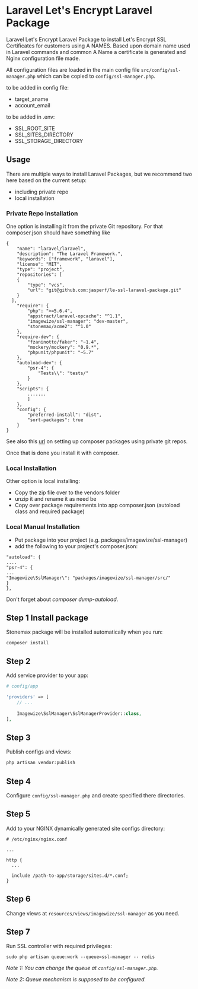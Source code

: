 # Laravel Let's Encrypt Laravel Package

Laravel Let's Encrypt Laravel Package to install Let's Encrypt SSL Certificates for customers using A NAMES. Based upon domain name used in Laravel commands and common A Name a certificate is generated and Nginx configuration file made. 

All configuration files are loaded in the main config file `src/config/ssl-manager.php` which can be copied to `config/ssl-manager.php`.

to be added in config file:

- target_aname 
- account_email

to be added in .env:

- SSL_ROOT_SITE
- SSL_SITES_DIRECTORY
- SSL_STORAGE_DIRECTORY


## Usage

There are multiple ways to install Laravel Packages, but we recommend two here based on the current setup:

* including private repo
* local installation

### Private Repo Installation

One option is installing it from the private Git repository. For that composer.json should have something like

```
{
    "name": "laravel/laravel",
    "description": "The Laravel Framework.",
    "keywords": ["framework", "laravel"],
    "license": "MIT",
    "type": "project",
    "repositories": [
    {
        "type": "vcs",
        "url": "git@github.com:jasperf/le-ssl-laravel-package.git"
    }
  ],
    "require": {
        "php": ">=5.6.4",
        "appstract/laravel-opcache": "^1.1",
        "imagewize/ssl-manager": "dev-master",
        "stonemax/acme2": "^1.0"
    },
    "require-dev": {
        "fzaninotto/faker": "~1.4",
        "mockery/mockery": "0.9.*",
        "phpunit/phpunit": "~5.7"
    },
    "autoload-dev": {
        "psr-4": {
            "Tests\\": "tests/"
        }
    },
    "scripts": {
        .......
        ]
    },
    "config": {
        "preferred-install": "dist",
        "sort-packages": true
    }
}
```


See also this [url](https://likegeeks.com/install-and-use-non-composer-laravel-packages/) on setting up composer packages using private git repos. 

Once that is done you install it with composer. 

### Local Installation

Other option is local installing:

* Copy the zip file over to the vendors folder 
* unzip it and rename it as need be
* Copy over package requirements into app composer.json (autoload class and required package) 

### Local Manual Installation

* Put package into your project (e.g. packages/imagewize/ssl-manager) 
* add the following to your project's composer.json:
```
"autoload": {
....
"psr-4": {
...
"Imagewize\SslManager\": "packages/imagewize/ssl-manager/src/"
}
},
```

Don't forget about *composer dump-autoload*.

## Step 1 Install package

Stonemax package will be installed automatically when you run:
```
composer install
```

## Step 2 

Add service provider to your app:

```php
# config/app

'providers' => [
    // ...
    
    Imagewize\SslManager\SslManagerProvider::class,
],

```

## Step 3 

Publish configs and views:

```bash
php artisan vendor:publish
```

## Step 4 

Configure `config/ssl-manager.php` and create specified there directories.

## Step 5 

Add to your NGINX dynamically generated site configs directory:
 
```
# /etc/nginx/nginx.conf

...

http {
  ...
  
  include /path-to-app/storage/sites.d/*.conf;
}
```

## Step 6

Change views at `resources/views/imagewize/ssl-manager` as you need.

## Step 7

Run SSL controller with required privileges:

```
sudo php artisan queue:work --queue=ssl-manager -- redis
``` 

*Note 1: You can change the queue at `config/ssl-manager.php`.*

*Note 2: Queue mechanism is supposed to be configured.*
